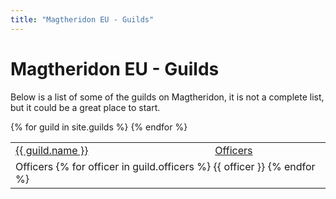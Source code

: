 ```yaml
---
title: "Magtheridon EU - Guilds"
---
```


# Magtheridon EU - Guilds

Below is a list of some of the guilds on Magtheridon, it is not a complete list, but it could be a great place to start.

<table class="table">
<tbody>
{% for guild in site.guilds %}
<tr>

  <td><a href="{{ guild.website }}" target="_blank">{{ guild.name }}</a></td>
  
  <!-- More info buttons -->
  <td>
    <a class="btn btn-xs btn-primary pull-right" role="button" data-toggle="collapse" href="#{{ guild.shortname }}officers" aria-expanded="false" aria-controls="{{ guild.shortname }}officers">Officers</a>
  </td>
</tr>
<tr class="collapse" id="{{ guild.shortname }}officers">
  <td colspan="2">
    <div class="well">
    Officers
    {% for officer in guild.officers %}
      {{ officer }}
    {% endfor %}
  </div>
  </td>
</tr>
{% endfor %}
</tbody>
</table>
